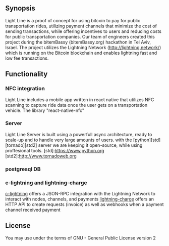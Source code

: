 ## Synopsis

Light Line is a proof of concept for using bitcoin to pay for public transportation rides, utilizing payment channels that minimize the cost of sending transactions, while offering incentives to users and reducing costs for public transportation companies.
Our team of engineers created this project during the bitemBassy (bitemBassy.org) hackathon in Tel Aviv, Israel. 
The project utilizes the Lightning Network (http://lightning.network/) which is running on the Bitcoin blockchain and enables lightning fast and low fee transactions. 

## Functionality

### NFC integration
Light Line includes a mobile app written in react native that utilizes NFC scanning to capture ride data once the user gets on a transportation vehicle.
The library "react-native-nfc"

### Server
Light Line Server is built using a powerfull async architecture, ready to scale-up and to handle very large amounts of users.  with the [python][std] [tornado][std2] server we are keeping it open-source, while using proffesional tools. 
[std]:https://www.python.org
[std2]:http://www.tornadoweb.org
### postgresql DB


### c-lightning and lightning-charge
[c-lightning][std3] offers a JSON-RPC integration with the Lightning Network to interact with nodes, channels, and payments
[lightning-charge][std4] offers an HTTP API to create requests (invoice) as well as webhooks when a payment channel received payment

[std3]:https://github.com/ElementsProject/lightning
[std4]:https://github.com/ElementsProject/lightning-charge

## License
  
You may use under the terms of GNU - General Public License version 2
